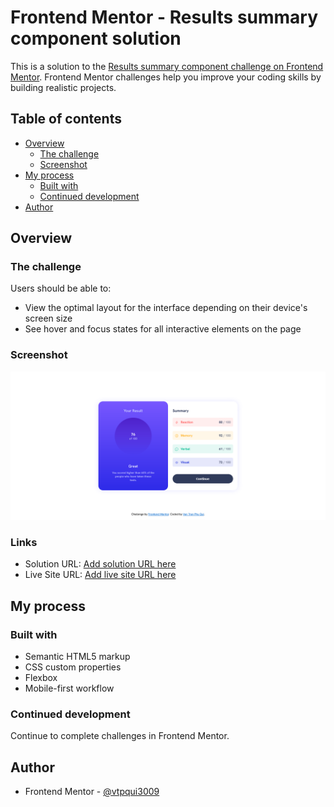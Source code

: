 # Frontend Mentor - Results summary component solution

This is a solution to the [Results summary component challenge on Frontend Mentor](https://www.frontendmentor.io/challenges/results-summary-component-CE_K6s0maV). Frontend Mentor challenges help you improve your coding skills by building realistic projects.

## Table of contents

- [Overview](#overview)
  - [The challenge](#the-challenge)
  - [Screenshot](#screenshot)
- [My process](#my-process)
  - [Built with](#built-with)
  - [Continued development](#continued-development)
- [Author](#author)

## Overview

### The challenge

Users should be able to:

- View the optimal layout for the interface depending on their device's screen size
- See hover and focus states for all interactive elements on the page

### Screenshot

![](./assets//results-summary-component-screenshot.png)

### Links

- Solution URL: [Add solution URL here](https://www.frontendmentor.io/solutions/results-summary-component-using-html-and-css-vc2BHb-VNM)
- Live Site URL: [Add live site URL here](https://results-summary-component-vtpqui.netlify.app/)

## My process

### Built with

- Semantic HTML5 markup
- CSS custom properties
- Flexbox
- Mobile-first workflow

### Continued development

Continue to complete challenges in Frontend Mentor.

## Author

- Frontend Mentor - [@vtpqui3009](https://www.frontendmentor.io/profile/vtpqui3009)
